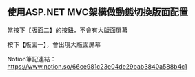 ## 使用ASP.NET MVC架構做動態切換版面配置


當按下【版面二】的按鈕，不會有大版面屏幕


按下【版面一】，會出現大版面屏幕

Notion筆記連結：https://www.notion.so/66ce981c23e04de29bab3840a588b4c1

